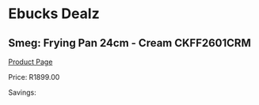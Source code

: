 
# Ebucks Dealz
## Smeg: Frying Pan 24cm - Cream CKFF2601CRM
[Product Page](https://www.ebucks.com/web/shop/productSelected.do?prodId=1231262110&catId=1237102578)

Price: R1899.00

Savings: 


	